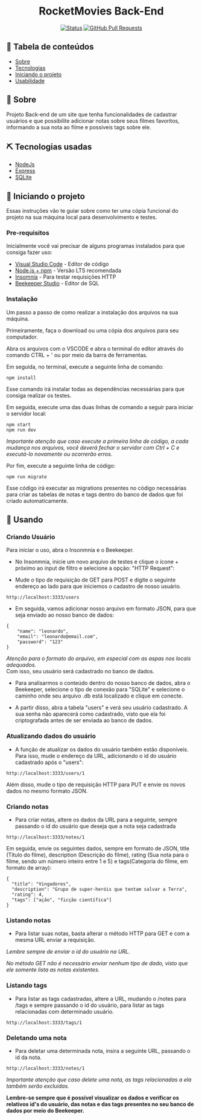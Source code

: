 <h1 align="center">RocketMovies Back-End</h1>

<div align="center">

[![Status](https://img.shields.io/badge/status-active-success.svg)]()
[![GitHub Pull Requests](https://img.shields.io/github/issues-pr/kylelobo/The-Documentation-Compendium.svg)](https://github.com/kylelobo/The-Documentation-Compendium/pulls)

</div>

## 📝 Tabela de conteúdos

- [Sobre](#about)
- [Tecnologias](#built_using)
- [Iniciando o projeto](#getting_started)
- [Usabilidade](#usage)

## 🧐 Sobre <a name = "about"></a>

Projeto Back-end de um site que tenha funcionalidades de cadastrar usuários e que possibilite adicionar notas sobre seus filmes favoritos, informando a sua nota ao filme e possíveis tags sobre ele.

## ⛏️ Tecnologias usadas <a name = "built_using"></a>

- [NodeJs](https://nodejs.org/en/)
- [Express](https://expressjs.com/)
- [SQLite](https://www.sqlite.org/index.html)

## 🏁 Iniciando o projeto <a name = "getting_started"></a>

Essas instruções vão te guiar sobre como ter uma cópia funcional do projeto na sua máquina local para desenvolvimento e testes.

### Pre-requisitos

Inicialmente você vai precisar de alguns programas instalados para que consiga fazer uso:

- [Visual Studio Code](https://code.visualstudio.com) - Editor de código
- [Node.js + npm](https://nodejs.org/en) - Versão LTS recomendada
- [Insomnia](https://insomnia.rest/download) - Para testar requisições HTTP
- [Beekeeper Studio](https://www.beekeeperstudio.io) - Editor de SQL


### Instalação

Um passo a passo de como realizar a instalação dos arquivos na sua máquina.

Primeiramente, faça o download ou uma cópia dos arquivos para seu computador.

Abra os arquivos com o VSCODE e abra o terminal do editor através do comando CTRL + ' ou por meio da barra de ferramentas.

Em seguida, no terminal, execute a seguinte linha de comando:

```
npm install
```
Esse comando irá instalar todas as dependências necessárias para que consiga realizar os testes.

Em seguida, execute uma das duas linhas de comando a seguir para iniciar o servidor local: 

```
npm start
npm run dev
```
*Importante atenção que caso execute a primeira linha de código, a cada mudança nos arquivos, você deverá fechar o servidor com Ctrl + C e executá-lo novamente ou ocorrerão erros.*

Por fim, execute a seguinte linha de código:

```
npm run migrate
```

Esse código irá executar as migrations presentes no código necessárias para criar as tabelas de notas e tags dentro do banco de dados que foi criado automaticamente.

## 🎈 Usando <a name="usage"></a>

### Criando Usuário
Para iniciar o uso, abra o Insonmnia e o Beekeeper.
- No Insonmnia, inicie um novo arquivo de testes e clique o ícone + próximo ao input de filtro e selecione a opção: "HTTP Request":


- Mude o tipo de requisição de GET para POST e digite o seguinte endereço ao lado para que iniciemos o cadastro de nosso usuário.
```
http://localhost:3333/users
```

- Em seguida, vamos adicionar nosso arquivo em formato JSON, para que seja enviado ao nosso banco de dados:
```
{
	"name": "leonardo",
	"email": "leonardo@email.com",
	"password": "123"
}
```
 *Atenção para o formato do arquivo, em especial com as aspas nos locais adequados.* <br>
Com isso, seu usuário será cadastrado no banco de dados.

- Para analisarmos o conteúdo dentro do nosso banco de dados, abra o Beekeeper, selecione o tipo de conexão para "SQLite" e selecione o caminho onde seu arquivo .db está localizado e clique em conecte.


- A partir disso, abra a tabela "users" e verá seu usuário cadastrado. A sua senha não aparecerá como cadastrado, visto que ela foi criptografada antes de ser enviada ao banco de dados.

### Atualizando dados do usuário

- A função de atualizar os dados do usuário também estão disponíveis. Para isso, mude o endereço da URL, adicionando o id do usuário cadastrado após o "users":
```
http://localhost:3333/users/1
```
Além disso, mude o tipo de requisição HTTP para PUT e envie os novos dados no mesmo formato JSON.

### Criando notas

- Para criar notas, altere os dados da URL para a seguinte, sempre passando o id do usuário que deseja que a nota seja cadastrada
```
http://localhost:3333/notes/1
```
Em seguida, envie os seguintes dados, sempre em formato de JSON, title (Título do filme), description (Descrição do filme), rating (Sua nota para o filme, sendo um número inteiro entre 1 e 5) e tags(Categoria do filme, em formato de array):
```
{
  "title": "Vingadores",
  "description": "Grupo de super-heróis que tentam salvar a Terra",
  "rating": 4,
  "tags": ["ação", "ficção científica"]
}

```
### Listando notas
- Para listar suas notas, basta alterar o método HTTP para GET e com a mesma URL enviar a requisição.

*Lembre sempre de enviar o id do usuário na URL.*

*No método GET não é necessário enviar nenhum tipo de dado, visto que ele somente lista as notas existentes.*

### Listando tags
- Para listar as tags cadastradas, altere a URL, mudando o /notes para /tags e sempre passando o id do usuário, para listar as tags relacionadas com determinado usuário.
```
http://localhost:3333/tags/1
```

### Deletando uma nota
- Para deletar uma determinada nota, insira a seguinte URL, passando o id da nota.
```
http://localhost:3333/notes/1
```
*Importante atenção que caso delete uma nota, as tags relacionadas a ela também serão excluidas.*


**Lembre-se sempre que é possível visualizar os dados e verificar os relativos id's do usuário, das notas e das tags presentes no seu banco de dados por meio do Beekeeper.**

